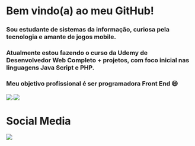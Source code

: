 
# Bem vindo(a) ao meu GitHub!

### Sou estudante de sistemas da informação, curiosa pela tecnologia e amante de jogos mobile.

### Atualmente estou fazendo o curso da Udemy de Desenvolvedor Web Completo + projetos, com foco inicial nas linguagens Java Script e PHP.

### Meu objetivo profissional é ser programadora Front End 😄



<a href="https://github.com/Viviane-Silva/github-readme-stats">
  <img align="center" src="https://github-readme-stats.vercel.app/api/pin/?username=Viviane-Silva&repo=github-readme-stats" />
</a>
<a href="https://github.com/Viviane-Silva/convoychat">
  <img align="center" src="https://github-readme-stats.vercel.app/api/pin/?username=Viviane-Silva&repo=convoychat" />
</a>
</br>

  <h1>Social Media</h1>
  <a href="https://www.linkedin.com/in/viviane-leite-da-silva-73348b67/" target="_blank"><img src="https://img.shields.io/badge/-LinkedIn-%230077B5?style=for-the-badge&logo=linkedin&logoColor=white" target="_blank"></a>
